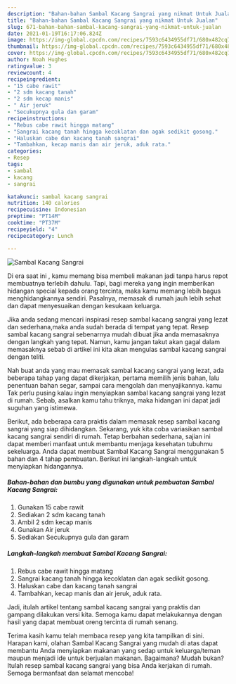 ```yaml
---
description: "Bahan-bahan Sambal Kacang Sangrai yang nikmat Untuk Jualan"
title: "Bahan-bahan Sambal Kacang Sangrai yang nikmat Untuk Jualan"
slug: 671-bahan-bahan-sambal-kacang-sangrai-yang-nikmat-untuk-jualan
date: 2021-01-19T16:17:06.824Z
image: https://img-global.cpcdn.com/recipes/7593c6434955df71/680x482cq70/sambal-kacang-sangrai-foto-resep-utama.jpg
thumbnail: https://img-global.cpcdn.com/recipes/7593c6434955df71/680x482cq70/sambal-kacang-sangrai-foto-resep-utama.jpg
cover: https://img-global.cpcdn.com/recipes/7593c6434955df71/680x482cq70/sambal-kacang-sangrai-foto-resep-utama.jpg
author: Noah Hughes
ratingvalue: 3
reviewcount: 4
recipeingredient:
- "15 cabe rawit"
- "2 sdm kacang tanah"
- "2 sdm kecap manis"
- " Air jeruk"
- "Secukupnya gula dan garam"
recipeinstructions:
- "Rebus cabe rawit hingga matang"
- "Sangrai kacang tanah hingga kecoklatan dan agak sedikit gosong."
- "Haluskan cabe dan kacang tanah sangrai"
- "Tambahkan, kecap manis dan air jeruk, aduk rata."
categories:
- Resep
tags:
- sambal
- kacang
- sangrai

katakunci: sambal kacang sangrai 
nutrition: 140 calories
recipecuisine: Indonesian
preptime: "PT14M"
cooktime: "PT37M"
recipeyield: "4"
recipecategory: Lunch

---
```



![Sambal Kacang Sangrai](https://img-global.cpcdn.com/recipes/7593c6434955df71/680x482cq70/sambal-kacang-sangrai-foto-resep-utama.jpg)

Di era  saat ini , kamu memang bisa membeli makanan jadi tanpa harus repot membuatnya terlebih dahulu. Tapi, bagi mereka yang ingin memberikan hidangan special kepada orang tercinta, maka kamu memang lebih bagus menghidangkannya sendiri. Pasalnya, memasak di rumah jauh lebih sehat dan dapat menyesuaikan dengan kesukaan keluarga.

Jika anda sedang mencari inspirasi resep sambal kacang sangrai yang lezat dan sederhana,maka anda sudah berada di tempat yang tepat. Resep sambal kacang sangrai  sebenarnya mudah dibuat jika anda memasaknya dengan langkah yang tepat. Namun, kamu jangan takut akan gagal dalam memasaknya 
sebab di artikel ini kita akan mengulas sambal kacang sangrai dengan teliti.  



Nah buat anda yang mau memasak sambal kacang sangrai yang lezat, ada beberapa tahap yang dapat dikerjakan, pertama memilih jenis bahan, lalu penentuan bahan segar, sampai cara mengolah dan menyajikannya. kamu Tak perlu pusing kalau ingin menyiapkan sambal kacang sangrai yang lezat di rumah. Sebab, asalkan kamu  tahu triknya, maka hidangan ini dapat jadi suguhan yang istimewa.

Berikut, ada beberapa cara praktis  dalam memasak resep sambal kacang sangrai yang siap dihidangkan. Sekarang, yuk kita coba variasikan sambal kacang sangrai sendiri di rumah. Tetap berbahan sederhana, sajian ini dapat memberi manfaat untuk membantu menjaga kesehatan tubuhmu sekeluarga. Anda dapat membuat Sambal Kacang Sangrai menggunakan 5 bahan dan 4 tahap pembuatan. Berikut ini langkah-langkah untuk menyiapkan hidangannya.

<!--inarticleads1-->

##### Bahan-bahan dan bumbu yang digunakan untuk pembuatan Sambal Kacang Sangrai:

1. Gunakan 15 cabe rawit
1. Sediakan 2 sdm kacang tanah
1. Ambil 2 sdm kecap manis
1. Gunakan  Air jeruk
1. Sediakan Secukupnya gula dan garam




<!--inarticleads2-->

##### Langkah-langkah membuat Sambal Kacang Sangrai:

1. Rebus cabe rawit hingga matang
1. Sangrai kacang tanah hingga kecoklatan dan agak sedikit gosong.
1. Haluskan cabe dan kacang tanah sangrai
1. Tambahkan, kecap manis dan air jeruk, aduk rata.




Jadi, itulah artikel tentang  sambal kacang sangrai  yang praktis dan gampang dilakukan versi kita. Semoga kamu dapat melakukannya dengan hasil yang dapat membuat oreng tercinta di rumah senang. 

Terima kasih kamu telah membaca resep yang kita tampilkan di sini. Harapan kami, olahan  Sambal Kacang Sangrai yang mudah di atas dapat membantu Anda menyiapkan makanan yang sedap untuk keluarga/teman maupun menjadi ide untuk berjualan makanan. Bagaimana? Mudah bukan? Itulah resep sambal kacang sangrai yang bisa Anda kerjakan di rumah. Semoga bermanfaat dan selamat mencoba!

